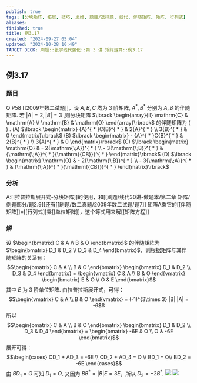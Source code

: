 ```yaml
---
publish: true
tags: [分块矩阵, 拓展, 技巧, 思维, 题目/选择题, 线代, 伴随矩阵, 矩阵, 行列式]
aliases: 
finished: true
title: 例3.17
created: "2024-09-27 05:04"
updated: "2024-10-28 10:49"
TARGET DECK: 刷题::张宇线代强化::第 3 讲 矩阵运算::例3.17
---
```

## 例3.17
### 题目
Q:P58 [[2009年数二试题]]，设 $A, B, C$ 均为 3 阶矩阵, ${A}^{ * },{B}^{ * }$ 分别为 $A, B$ 的伴随矩阵. 若 $| A| = 2,| B| = 3$ ,则分块矩阵 $\lbrack \begin{array}{ll} \mathrm{C} & \mathrm{A} \\ \mathrm{B} & \mathrm{O} \end{array}\rbrack$ 的伴随矩阵为 ( ) .
(A) $\lbrack \begin{matrix} {A}^{ * }C{B}^{ * } & 2{A}^{ * } \\ 3{B}^{ * } & 0 \end{matrix}\rbrack$ 
(B) $\lbrack \begin{matrix} - {A}^{ * }C{B}^{ * } & 2{B}^{ * } \\ 3{A}^{ * } & 0 \end{matrix}\rbrack$ 
(C) $\lbrack \begin{matrix} \mathrm{O} & - 2{\mathrm{\;A}}^{ * } \\ - 3{\mathrm{\;B}}^{ * } & {\mathrm{\;A}}^{ * }{\mathrm{{CB}}}^{ * } \end{matrix}\rbrack$ 
(D) $\lbrack \begin{matrix} \mathrm{O} & - 2{\mathrm{\;B}}^{ * } \\ - 3{\mathrm{\;A}}^{ * } & {\mathrm{\;A}}^{ * }{\mathrm{{CB}}}^{ * } \end{matrix}\rbrack$
### 分析
A:[[拉普拉斯展开式-分块矩阵]]的使用，和[[刷题/线代30讲-做题本/第二章 矩阵/例题部分/题2.9]]还有[[刷题/数二真题/2009年数二试题/题7]]
矩阵A乘它的[[伴随矩阵]]=[[行列式]]乘[[单位矩阵]]，这个等式用来解[[矩阵方程]]
### 解
设 $\begin{bmatrix} C & A \\ B & O \end{bmatrix}$ 的伴随矩阵为 $\begin{bmatrix} D_1 & D_2 \\ D_3 & D_4 \end{bmatrix}$，则根据矩阵与其伴随矩阵的关系有：
$$\begin{bmatrix} C & A \\ B & O \end{bmatrix} \begin{bmatrix} D_1 & D_2 \\ D_3 & D_4 \end{bmatrix} = \begin{vmatrix} C & A \\ B & O \end{vmatrix} \begin{bmatrix} E & O \\ O & E \end{bmatrix}$$
其中 $E$ 为 3 阶单位矩阵.
由拉普拉斯展开式，可得：
$$\begin{vmatrix} C & A \\ B & O \end{vmatrix} = (-1)^{3\times 3} |B| |A| = -6$$
所以
$$\begin{bmatrix} C & A \\ B & O \end{bmatrix} \begin{bmatrix} D_1 & D_2 \\ D_3 & D_4 \end{bmatrix} = \begin{bmatrix} -6E & O \\ O & -6E \end{bmatrix}$$
展开可得：
$$\begin{cases}
CD_1 + AD_3 = -6E \\
CD_2 + AD_4 = O \\
BD_1  = O\\
BD_2 = -6E
\end{cases}$$
由 $BD_1 = O$ 可知 $D_1 = O$.
又因为 $BB^* = |B|E = 3E$，所以 $D_2 = -2B^*$.
![](https://img.hwenyi.live/202410161712665.webp)
![](https://img.hwenyi.live/202410290221751.webp)
